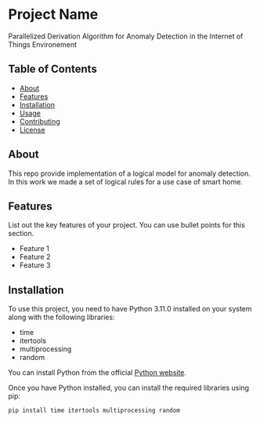 # Project Name

Parallelized Derivation Algorithm for Anomaly Detection in the Internet of Things Environement

## Table of Contents

- [About](#about)
- [Features](#features)
- [Installation](#installation)
- [Usage](#usage)
- [Contributing](#contributing)
- [License](#license)

## About

This repo provide implementation of a logical model for anomaly detection. In this work we made a set of logical rules for a use case of smart home. 

## Features

List out the key features of your project. You can use bullet points for this section.

- Feature 1
- Feature 2
- Feature 3

## Installation

To use this project, you need to have Python 3.11.0 installed on your system along with the following libraries:

- time
- itertools
- multiprocessing
- random

You can install Python from the official [Python website](https://www.python.org/downloads/).

Once you have Python installed, you can install the required libraries using pip:

```bash
pip install time itertools multiprocessing random

